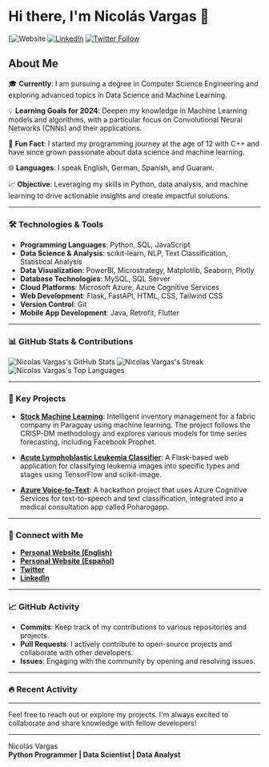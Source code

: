 # Hi there, I'm Nicolás Vargas 👋 

[![Website](https://nicolasvargaszz.github.io/Cv-Page-English/)
[![LinkedIn](https://img.shields.io/badge/LinkedIn-%230077B5.svg?&style=for-the-badge&logo=linkedin&logoColor=white)](https://www.linkedin.com/in/nicol%C3%A1s-vargas-41bb67253/)
[![Twitter Follow](https://img.shields.io/twitter/follow/nicoelingeniero?color=1DA1F2&logo=twitter&style=for-the-badge)](https://twitter.com/nicoelingeniero)

## About Me

🎓 **Currently**: I am pursuing a degree in Computer Science Engineering and exploring advanced topics in Data Science and Machine Learning.

💡 **Learning Goals for 2024**: Deepen my knowledge in Machine Learning models and algorithms, with a particular focus on Convolutional Neural Networks (CNNs) and their applications.

🌟 **Fun Fact**: I started my programming journey at the age of 12 with C++ and have since grown passionate about data science and machine learning.

🌐 **Languages**: I speak English, German, Spanish, and Guarani.

📈 **Objective**: Leveraging my skills in Python, data analysis, and machine learning to drive actionable insights and create impactful solutions.

---

### 🛠️ Technologies & Tools

- **Programming Languages**: Python, SQL, JavaScript
- **Data Science & Analysis**: scikit-learn, NLP, Text Classification, Statistical Analysis
- **Data Visualization**: PowerBI, Microstrategy, Matplotlib, Seaborn, Plotly
- **Database Technologies**: MySQL, SQL Server
- **Cloud Platforms**: Microsoft Azure, Azure Cognitive Services
- **Web Development**: Flask, FastAPI, HTML, CSS, Tailwind CSS
- **Version Control**: Git
- **Mobile App Development**: Java, Retrofit, Flutter

---

### 📊 GitHub Stats & Contributions

![Nicolas Vargas's GitHub Stats](https://github-readme-stats.vercel.app/api?username=nicolasvargaszz&theme=vue-dark&show_icons=true&hide_border=true&count_private=true)
![Nicolas Vargas's Streak](https://github-readme-streak-stats.herokuapp.com/?user=nicolasvargaszz&theme=vue-dark&hide_border=true)
![Nicolas Vargas's Top Languages](https://github-readme-stats.vercel.app/api/top-langs/?username=nicolasvargaszz&theme=vue-dark&show_icons=true&hide_border=true&layout=compact)

---

### 📂 Key Projects

- **[Stock Machine Learning](https://github.com/nicolasvargaszz/stock-MachineLearning)**: Intelligent inventory management for a fabric company in Paraguay using machine learning. The project follows the CRISP-DM methodology and explores various models for time series forecasting, including Facebook Prophet.

- **[Acute Lymphoblastic Leukemia Classifier](https://github.com/nicolasvargaszz/acute-lymphoblastic-leukemia-classifier)**: A Flask-based web application for classifying leukemia images into specific types and stages using TensorFlow and scikit-image.


- **[Azure Voice-to-Text](https://github.com/nicolasvargaszz/Azure-Voice-to-Text)**: A hackathon project that uses Azure Cognitive Services for text-to-speech and text classification, integrated into a medical consultation app called Poharogapp.

---

### 💬 Connect with Me

- **[Personal Website (English)](https://nicolasvargaszz.github.io/Cv-Page-English/)**
- **[Personal Website (Español)](https://nicolasvargaszz.github.io/cv-page/)**
- **[Twitter](https://twitter.com/nicoelingeniero)**
- **[LinkedIn](https://www.linkedin.com/in/nicol%C3%A1s-vargas-41bb67253/)**

---

### 📈 GitHub Activity

- **Commits**: Keep track of my contributions to various repositories and projects.
- **Pull Requests**: I actively contribute to open-source projects and collaborate with other developers.
- **Issues**: Engaging with the community by opening and resolving issues.

---

### 🔥 Recent Activity

<!--START_SECTION:activity-->
<!--END_SECTION:activity-->

---

Feel free to reach out or explore my projects. I'm always excited to collaborate and share knowledge with fellow developers!

---

Nicolás Vargas  
**Python Programmer | Data Scientist | Data Analyst**

